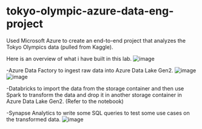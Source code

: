# tokyo-olympic-azure-data-eng-project

Used Microsoft Azure to create an end-to-end project that analyzes the Tokyo Olympics data (pulled from Kaggle). 

Here is an overview of what i have built in this lab.
![image](https://github.com/s2muhamm/tokyo-olympic-azure-data-eng-project/assets/47164032/8501c83c-001a-4059-880c-96e198e38d37)


-Azure Data Factory to ingest raw data into Azure Data Lake Gen2. 
![image](https://github.com/s2muhamm/tokyo-olympic-azure-data-eng-project/assets/47164032/e8d43c13-c6f3-4151-a71c-5f145550d6ee)
![image](https://github.com/s2muhamm/tokyo-olympic-azure-data-eng-project/assets/47164032/afcdc8b2-8fbe-42d5-9ea1-6b91c9dd3bbf)


-Databricks to import the data from the storage container and then use Spark to transform the data and drop it in another storage container in Azure Data Lake Gen2. 
(Refer to the notebook)

-Synapse Analytics to write some SQL queries to test some use cases on the transformed data. 
![image](https://github.com/s2muhamm/tokyo-olympic-azure-data-eng-project/assets/47164032/e7dc0e7e-3f65-495b-8d80-2544f4fa4c8d)
